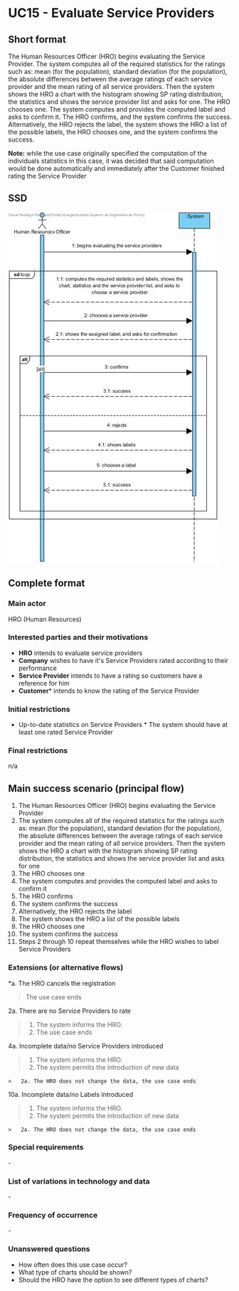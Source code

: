 # UC15 - Evaluate Service Providers

## Short format 

The Human Resources Officer (HRO) begins evaluating the Service Provider. The system computes all of the required statistics for the ratings such as: mean (for the population), standard deviation (for the population), the absolute differences between the average ratings of each service provider and the mean rating of all service providers. Then the system shows the HRO a chart with the histogram showing SP rating distribution, the statistics and shows the service provider list and asks for one. The HRO chooses one. The system computes and provides the computed label and asks to confirm it. The HRO confirms, and the system confirms the success. Alternatively, the HRO rejects the label, the system shows the HRO a list of the possible labels, the HRO chooses one, and the system confirms the success.

**Note:** while the use case originally specified the computation of the individuals statistics in this case, it was decided that said computation would be done automatically and immediately after the Customer finished rating the Service Provider

## SSD
![SSD_UC15.png](SSD_UC15.png)

## Complete format

### Main actor

HRO (Human Resources)

### Interested parties and their motivations

* **HRO** intends to evaluate service providers
* **Company** wishes to have it's Service Providers rated according to their performance
* **Service Provider** intends to have a rating so customers have a reference for him
* **Customer*** intends to know the rating of the Service Provider

### Initial restrictions 
* Up-to-date statistics on Service Providers *
The system should have at least one rated Service Provider

### Final restrictions 
n/a

## Main success scenario (principal flow)

1. The Human Resources Officer (HRO) begins evaluating the Service Provider
2. The system computes all of the required statistics for the ratings such as: mean (for the population), standard deviation (for the population), the absolute differences between the average ratings of each service provider and the mean rating of all service providers. Then the system shows the HRO a chart with the histogram showing SP rating distribution, the statistics and shows the service provider list and asks for one
3. The HRO chooses one
4. The system computes and provides the computed label and asks to confirm it
5. The HRO confirms
6. The system confirms the success
7. Alternatively, the HRO rejects the label
8. The system shows the HRO a list of the possible labels
9. The HRO chooses one
10. The system confirms the success
11. Steps 2 through 10 repeat themselves while the HRO wishes to label Service Providers

### Extensions (or alternative flows)

*a. The HRO cancels the registration 

> The use case ends 

2a. There are no Service Providers to rate
>	1. The system informs the HRO.
>	2. The use case ends

4a. Incomplete data/no Service Providers introduced 
>	1. The system informs the HRO.
>	2. The system permits the introduction of new data
>
	>	2a. The HRO does not change the data, the use case ends
	
10a. Incomplete data/no Labels introduced 
>	1. The system informs the HRO.
>	2. The system permits the introduction of new data
>
	>	2a. The HRO does not change the data, the use case ends

### Special requirements 
\-

### List of variations in technology and data
\-

### Frequency of occurrence
\-

### Unanswered questions

* How often does this use case occur?
* What type of charts should be shown?
* Should the HRO have the option to see different types of charts?